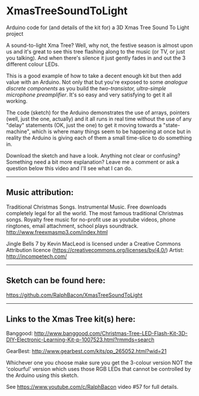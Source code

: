 # XmasTreeSoundToLight
Arduino code for (and details of the kit for) a 3D Xmas Tree Sound To Light project

A sound-to-light Xma Tree? Well, why not, the festive season is almost upon us and it's great to see this tree flashing along to the music (or TV, or just you talking). And when there's silence it just gently fades in and out the 3 different colour LEDs.

This is a good example of how to take a decent enough kit but then add value with an Arduino. Not only that but you're exposed to some *analogue discrete components* as you build the *two-transistor, ultra-simple microphone preamplifier*. It's so easy and very satisfying to get it all working.

The code (sketch) for the Arduino demonstrates the use of arrays, pointers (well, just the one, actually) and it all runs in real time without the use of any "delay" statements (OK, just the one) to get it moving towards a "state-machine", which is where many things seem to be happening at once but in reality the Arduino is giving each of them a small time-slice to do something in.

Download the sketch and have a look. Anything not clear or confusing? Something need a bit more explanation? Leave me a comment or ask a question below this video and I'll see what I can do.

----------------------------
Music attribution:
----------------------------
Traditional Christmas Songs. Instrumental Music. Free downloads completely legal for all the world. The most famous traditional Christmas songs. Royalty free music for no-profit use as youtube videos, phone ringtones, email attachment, school plays soundtrack. http://www.freexmasmp3.com/index.html

Jingle Bells 7 by Kevin MacLeod is licensed under a Creative Commons Attribution licence (https://creativecommons.org/licenses/by/4.0/)
Artist: http://incompetech.com/


------------------------------------------
Sketch can be found here:
------------------------------------------
https://github.com/RalphBacon/XmasTreeSoundToLight

-------------------------------------------------------
Links to the Xmas Tree kit(s) here:
-------------------------------------------------------

Banggood: http://www.banggood.com/Christmas-Tree-LED-Flash-Kit-3D-DIY-Electronic-Learning-Kit-p-1007523.html?rmmds=search

GearBest: http://www.gearbest.com/kits/pp_265052.html?wid=21

Whichever one you choose make sure you get the 3-colour version NOT the 'colourful' version which uses those RGB LEDs that cannot be controlled by the Arduino using this sketch.

See https://www.youtube.com/c/RalphBacon video #57 for full details.
